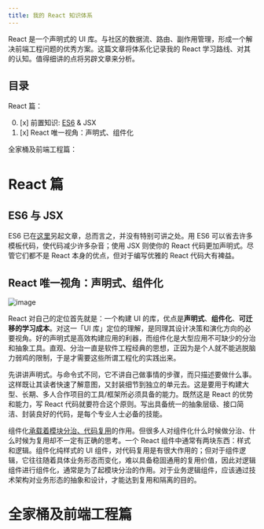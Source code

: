 ```yaml
---
title: 我的 React 知识体系
---
```


React 是一个声明式的 UI 库。与社区的数据流、路由、副作用管理，形成一个解决前端工程问题的优秀方案。这篇文章将体系化记录我的 React 学习路线、对其的认知。值得细讲的点将另辟文章来分析。

## 目录

React 篇：

0.  [x] 前置知识: [ES6][] & JSX
1.  [x] React 唯一视角：声明式、组件化

全家桶及前端工程篇：

# React 篇

## ES6 与 JSX

ES6 已在[这里][es6]另起文章，总而言之，并没有特别可讲之处。用 ES6 可以省去许多模板代码，使代码减少许多杂音；使用 JSX 则使你的 React 代码更加声明式。尽管它们都不是 React 本身的优点，但对于编写优雅的 React 代码大有裨益。

## React 唯一视角：声明式、组件化

![image](https://user-images.githubusercontent.com/11895199/32177871-55a775d8-bd59-11e7-9ac9-7a2031b024c9.png)

React 对自己的定位首先就是：一个构建 UI 的库，优点是**声明式**、**组件化**、**可迁移的学习成本**。对这一「UI 库」定位的理解，是同理其设计决策和演化方向的必要视角。好的声明式是高效构建应用的利器，而组件化是大型应用不可缺少的分治和抽象工具。直观、分治一直是软件工程经典的思想，正因为是个人就不能逃脱脑力弱鸡的限制，于是才需要这些所谓工程化的实践出来。

先讲讲声明式。与命令式不同，它不讲自己做事情的步骤，而只描述要做什么事。这样既让其读者快速了解意图，又封装细节到独立的单元去。这是要用于构建大型、长期、多人合作项目的工具/框架所必须具备的能力。既然这是 React 的优势和能力，写 React 代码就要符合这个原则。写出具备统一的抽象层级、接口简洁、封装良好的代码，是每个专业人士必备的技能。

组件化[承载着模块分治、代码复用][component-or-layers]的作用。但很多人对组件化什么时候做分治、什么时候为复用却不一定有正确的思考。一个 React 组件中通常有两块东西：样式和逻辑。组件化纯样式的 UI 组件，对代码复用是有很大作用的；但对于组件逻辑，它往往随着具体业务形态而变化，难以具备稳固通用的复用价值，因此对逻辑组件进行组件化，通常是为了起模块分治的作用。对于业务逻辑组件，应该通过技术架构对业务形态的抽象和设计，才能达到复用和隔离的目的。

# 全家桶及前端工程篇

[es6]: https://blog.linesh.tw/#/post/2018-10-25-readings-understand-ecmascript-6
[component-or-layers]: https://github.com/xufei/blog/issues/50
